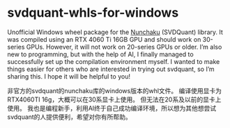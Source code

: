 # svdquant-whls-for-windows
Unofficial Windows wheel package for the [Nunchaku](https://github.com/mit-han-lab/nunchaku) (SVDQuant) library.
It was compiled using an RTX 4060 Ti 16GB GPU and should work on 30-series GPUs. However, it will not work on 20-series GPUs or older.
I’m also new to programming, but with the help of AI, I finally managed to successfully set up the compilation environment myself. I wanted to make things easier for others who are interested in trying out svdquant, so I’m sharing this. I hope it will be helpful to you!

非官方的svdquant的nunchaku库的windows版本的whl文件。
编译使用显卡为RTX4060TI 16g，大概可以在30系显卡上使用。 但无法在20系及以前的显卡上使用。
我也是编程新手，利用AI终于自己成功编译环境，所以想为其他想尝试svdquant的人提供便利，希望对你有所帮助。
